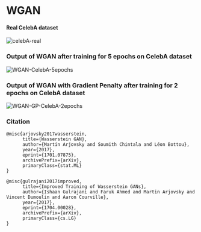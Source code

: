 # WGAN

#### Real CelebA dataset
![celebA-real](https://user-images.githubusercontent.com/48705124/130219769-37f11cd3-700b-49c6-9ca3-b69c11475982.png)

### Output of WGAN after training for 5 epochs on CelebA dataset
![WGAN-CelebA-5epochs](https://user-images.githubusercontent.com/48705124/130221513-d0b971be-3fda-46ce-b63f-f75ee5cc959a.png)

### Output of WGAN with Gradient Penalty after training for 2 epochs on CelebA dataset
![WGAN-GP-CelebA-2epochs](https://user-images.githubusercontent.com/48705124/130221558-2b839727-a495-4a8f-921c-f3051fd969ce.png)

### Citation

```
@misc{arjovsky2017wasserstein,
      title={Wasserstein GAN}, 
      author={Martin Arjovsky and Soumith Chintala and Léon Bottou},
      year={2017},
      eprint={1701.07875},
      archivePrefix={arXiv},
      primaryClass={stat.ML}
}
```

```
@misc{gulrajani2017improved,
      title={Improved Training of Wasserstein GANs}, 
      author={Ishaan Gulrajani and Faruk Ahmed and Martin Arjovsky and Vincent Dumoulin and Aaron Courville},
      year={2017},
      eprint={1704.00028},
      archivePrefix={arXiv},
      primaryClass={cs.LG}
}
```
